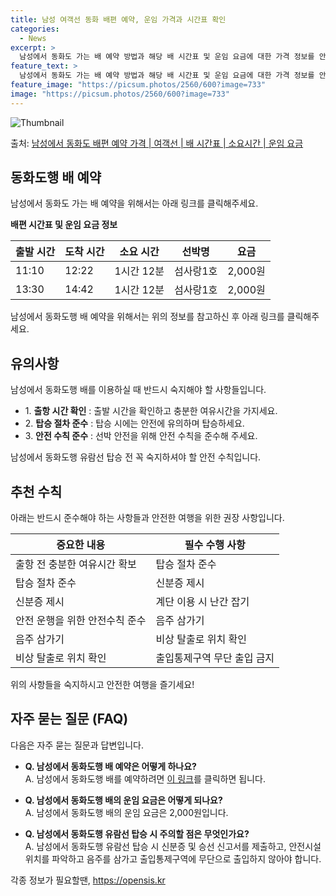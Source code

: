 ```yaml
---
title: 남성 여객선 동화 배편 예약, 운임 가격과 시간표 확인
categories:
  - News
excerpt: >
  남성에서 동화도 가는 배 예약 방법과 해당 배 시간표 및 운임 요금에 대한 가격 정보를 안내 드리겠습니다. 안전하고 재밋는 동화도행 여행을 위해 아래 정보 참고하시기 바랍니다. 동화도행 배편 예약하기 👈 클릭남성에서 동화도행 배 시간표출발 시간도착 시간소요 시간선박명요금11:1012:221시간 12분섬사랑1호2,000원13:3014:421시간 12분섬사랑1호2,000원동화도행 배편 예약하기 👈 클릭남성에서 동화도행 여객선 탑승 시 이용수칙여행을 즐기기 전에 꼭 숙지해야 할 탑승 전 준비사항이 있습니다. 1. 출항 전 남성에서 동화도행 배의 출항시간을 확인하고, 충분한 여유시간을 가지기 위해 미리 매표소를 방문하세요. 2. 탑승 절차 선착장에 도착하면 내리고 난 후 탑승해야 하며, 보행 중에는 항상 계단의..
feature_text: >
  남성에서 동화도 가는 배 예약 방법과 해당 배 시간표 및 운임 요금에 대한 가격 정보를 안내 드리겠습니다. 안전하고 재밋는 동화도행 여행을 위해 아래 정보 참고하시기 바랍니다. 동화도행 배편 예약하기 👈 클릭남성에서 동화도행 배 시간표출발 시간도착 시간소요 시간선박명요금11:1012:221시간 12분섬사랑1호2,000원13:3014:421시간 12분섬사랑1호2,000원동화도행 배편 예약하기 👈 클릭남성에서 동화도행 여객선 탑승 시 이용수칙여행을 즐기기 전에 꼭 숙지해야 할 탑승 전 준비사항이 있습니다. 1. 출항 전 남성에서 동화도행 배의 출항시간을 확인하고, 충분한 여유시간을 가지기 위해 미리 매표소를 방문하세요. 2. 탑승 절차 선착장에 도착하면 내리고 난 후 탑승해야 하며, 보행 중에는 항상 계단의..
feature_image: "https://picsum.photos/2560/600?image=733"
image: "https://picsum.photos/2560/600?image=733"
---
```


![Thumbnail](https://img1.daumcdn.net/thumb/R800x0/?scode=mtistory2&fname=https%3A%2F%2Fblog.kakaocdn.net%2Fdn%2FnJrwE%2FbtsHCnF8qbw%2FlMiPlMBhYBs5Vh2VzjVOyk%2Fimg.webp)

<p>출처: <a href="https://opensis.kr/entry/%EB%82%A8%EC%84%B1%EC%97%90%EC%84%9C-%EB%8F%99%ED%99%94%EB%8F%84-%EB%B0%B0%ED%8E%B8-%EC%98%88%EC%95%BD-%EA%B0%80%EA%B2%A9-%EC%97%AC%EA%B0%9D%EC%84%A0-%EB%B0%B0-%EC%8B%9C%EA%B0%84%ED%91%9C-%EC%86%8C%EC%9A%94%EC%8B%9C%EA%B0%84-%EC%9A%B4%EC%9E%84-%EC%9A%94%EA%B8%88" rel="dofollow">남성에서 동화도 배편 예약 가격 | 여객선 | 배 시간표 | 소요시간 | 운임 요금</a> </p>

## 동화도행 배 예약

남성에서 동화도 가는 배 예약을 위해서는 아래 링크를 클릭해주세요.

**배편 시간표 및 운임 요금 정보**

**출발 시간** | **도착 시간** | **소요 시간** | **선박명** | **요금**  
---|---|---|---|---  
11:10 | 12:22 | 1시간 12분 | 섬사랑1호 | 2,000원  
13:30 | 14:42 | 1시간 12분 | 섬사랑1호 | 2,000원  
  
남성에서 동화도행 배 예약을 위해서는 위의 정보를 참고하신 후 아래 링크를 클릭해주세요.

## 유의사항

남성에서 동화도행 배를 이용하실 때 반드시 숙지해야 할 사항들입니다.

  * 1\. **출항 시간 확인** : 출발 시간을 확인하고 충분한 여유시간을 가지세요.
  * 2\. **탑승 절차 준수** : 탑승 시에는 안전에 유의하며 탑승하세요.
  * 3\. **안전 수칙 준수** : 선박 안전을 위해 안전 수칙을 준수해 주세요.

남성에서 동화도행 유람선 탑승 전 꼭 숙지하셔야 할 안전 수칙입니다.

## 추천 수칙

아래는 반드시 준수해야 하는 사항들과 안전한 여행을 위한 권장 사항입니다.

**중요한 내용** | **필수 수행 사항**  
---|---  
출항 전 충분한 여유시간 확보 | 탑승 절차 준수  
탑승 절차 준수 | 신분증 제시  
신분증 제시 | 계단 이용 시 난간 잡기  
안전 운행을 위한 안전수칙 준수 | 음주 삼가기  
음주 삼가기 | 비상 탈출로 위치 확인  
비상 탈출로 위치 확인 | 출입통제구역 무단 출입 금지  
  
위의 사항들을 숙지하시고 안전한 여행을 즐기세요!

## 자주 묻는 질문 (FAQ)

다음은 자주 묻는 질문과 답변입니다.

  * **Q. 남성에서 동화도행 배 예약은 어떻게 하나요?**  
A. 남성에서 동화도행 배를 예약하려면 [이 링크](예약링크)를 클릭하면 됩니다.

  * **Q. 남성에서 동화도행 배의 운임 요금은 어떻게 되나요?**  
A. 남성에서 동화도행 배의 운임 요금은 2,000원입니다.

  * **Q. 남성에서 동화도행 유람선 탑승 시 주의할 점은 무엇인가요?**  
A. 남성에서 동화도행 유람선 탑승 시 신분증 및 승선 신고서를 제출하고, 안전시설 위치를 파악하고 음주를 삼가고 출입통제구역에 무단으로
출입하지 않아야 합니다.

 

각종 정보가 필요할땐, <a href="https://opensis.kr" rel="dofollow">https://opensis.kr</a>


